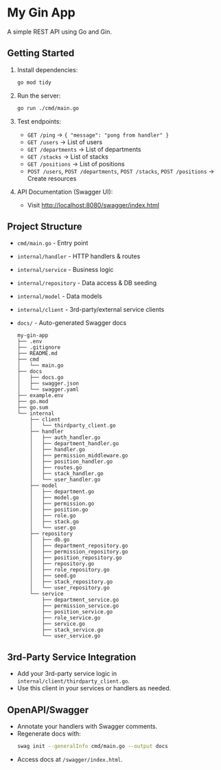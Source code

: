 # My Gin App

A simple REST API using Go and Gin.

## Getting Started

1. Install dependencies:
   ```sh
   go mod tidy
   ```

2. Run the server:
   ```sh
   go run ./cmd/main.go
   ```

3. Test endpoints:
   - `GET /ping` → `{ "message": "pong from handler" }`
   - `GET /users` → List of users
   - `GET /departments` → List of departments
   - `GET /stacks` → List of stacks
   - `GET /positions` → List of positions
   - `POST /users`, `POST /departments`, `POST /stacks`, `POST /positions` → Create resources

4. API Documentation (Swagger UI):
   - Visit [http://localhost:8080/swagger/index.html](http://localhost:8080/swagger/index.html)

## Project Structure

- `cmd/main.go` - Entry point
- `internal/handler` - HTTP handlers & routes
- `internal/service` - Business logic
- `internal/repository` - Data access & DB seeding
- `internal/model` - Data models
- `internal/client` - 3rd-party/external service clients
- `docs/` - Auto-generated Swagger docs

    ```
    my-gin-app
    ├── .env
    ├── .gitignore
    ├── README.md
    ├── cmd
    │   └── main.go
    ├── docs
    │   ├── docs.go
    │   ├── swagger.json
    │   └── swagger.yaml
    ├── example.env
    ├── go.mod
    ├── go.sum
    └── internal
        ├── client
        │   └── thirdparty_client.go
        ├── handler
        │   ├── auth_handler.go
        │   ├── department_handler.go
        │   ├── handler.go
        │   ├── permission_middleware.go
        │   ├── position_handler.go
        │   ├── routes.go
        │   ├── stack_handler.go
        │   └── user_handler.go
        ├── model
        │   ├── department.go
        │   ├── model.go
        │   ├── permission.go
        │   ├── position.go
        │   ├── role.go
        │   ├── stack.go
        │   └── user.go
        ├── repository
        │   ├── db.go
        │   ├── department_repository.go
        │   ├── permission_repository.go
        │   ├── position_repository.go
        │   ├── repository.go
        │   ├── role_repository.go
        │   ├── seed.go
        │   ├── stack_repository.go
        │   └── user_repository.go
        └── service
            ├── department_service.go
            ├── permission_service.go
            ├── position_service.go
            ├── role_service.go
            ├── service.go
            ├── stack_service.go
            └── user_service.go
    ```
## 3rd-Party Service Integration

- Add your 3rd-party service logic in `internal/client/thirdparty_client.go`.
- Use this client in your services or handlers as needed.

## OpenAPI/Swagger

- Annotate your handlers with Swagger comments.
- Regenerate docs with:
  ```sh
  swag init --generalInfo cmd/main.go --output docs
  ```
- Access docs at `/swagger/index.html`.

